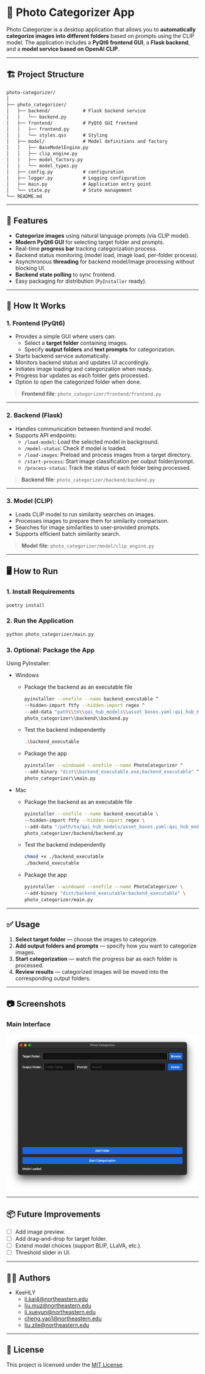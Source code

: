 
# 📂 Photo Categorizer App

Photo Categorizer is a desktop application that allows you to **automatically categorize images into different folders** based on prompts using the CLIP model. The application includes a **PyQt6 frontend GUI**, a **Flask backend**, and a **model service based on OpenAI CLIP**.

---

## 🏗️ Project Structure

```
photo-categorizer/
│
├── photo_categorizer/
│   ├── backend/            # Flask backend service
│   │   └── backend.py
│   ├── frontend/           # PyQt6 GUI frontend
│   │   ├── frontend.py
│   │   └── styles.qss      # Styling
│   ├── model/              # Model definitions and factory
│   │   ├── BaseModelEngine.py
│   │   ├── clip_engine.py
│   │   ├── model_factory.py
│   │   └── model_types.py
│   ├── config.py           # configuration
│   ├── logger.py           # Logging configuration
│   ├── main.py             # Application entry point
│   └── state.py            # State management
└── README.md
```

---

## 🚀 Features

- **Categorize images** using natural language prompts (via CLIP model).
- **Modern PyQt6 GUI** for selecting target folder and prompts.
- Real-time **progress bar** tracking categorization process.
- Backend status monitoring (model load, image load, per-folder process).
- Asynchronous **threading** for backend model/image processing without blocking UI.
- **Backend state polling** to sync frontend.
- Easy packaging for distribution (`PyInstaller` ready).

---

## 🔧 How It Works

### 1. **Frontend (PyQt6)**
- Provides a simple GUI where users can:
  - Select a **target folder** containing images.
  - Specify **output folders** and **text prompts** for categorization.
- Starts backend service automatically.
- Monitors backend status and updates UI accordingly.
- Initiates image loading and categorization when ready.
- Progress bar updates as each folder gets processed.
- Option to open the categorized folder when done.

> **Frontend file**: `photo_categorizer/frontend/frontend.py`

---

### 2. **Backend (Flask)**
- Handles communication between frontend and model.
- Supports API endpoints:
  - `/load-model`: Load the selected model in background.
  - `/model-status`: Check if model is loaded.
  - `/load-images`: Preload and process images from a target directory.
  - `/start-process`: Start image classification per output folder/prompt.
  - `/process-status`: Track the status of each folder being processed.

> **Backend file**: `photo_categorizer/backend/backend.py`

---

### 3. **Model (CLIP)**
- Loads CLIP model to run similarity searches on images.
- Processes images to prepare them for similarity comparison.
- Searches for image similarities to user-provided prompts.
- Supports efficient batch similarity search.

> **Model file**: `photo_categorizer/model/clip_engine.py`

---

## 🖥️ How to Run

### 1. **Install Requirements**

  ```bash
  poetry install
  ```

### 2. **Run the Application**

  ```bash
  python photo_categorizer/main.py
  ```

### 3. **Optional: Package the App**

Using PyInstaller:
- Windows
  - Package the backend as an executable file

    ```bash
    pyinstaller --onefile --name backend_executable ^
    --hidden-import ftfy --hidden-import regex ^
    --add-data "path\\to\\qai_hub_models\\asset_bases.yaml:qai_hub_models" ^
    photo_categorizer\\backend\\backend.py
    ```

  - Test the backend independently

    ```bash
    .\backend_executable
    ```
    
  - Package the app

    ```bash
    pyinstaller --windowed --onefile --name PhotoCategorizer ^
    --add-binary "dist\\backend_executable.exe;backend_executable" ^
    photo_categorizer\\main.py
    ```
- Mac
  - Package the backend as an executable file

    ```bash
    pyinstaller --onefile --name backend_executable \
    --hidden-import ftfy --hidden-import regex \
    --add-data "/path/to/qai_hub_models/asset_bases.yaml:qai_hub_models" \
    photo_categorizer/backend/backend.py
    ```

  - Test the backend independently

    ```bash
    chmod +x ./backend_executable
    ./backend_executable
    ```
    
  - Package the app

    ```bash
    pyinstaller --windowed --onefile --name PhotoCategorizer \
    --add-binary "dist/backend_executable:backend_executable" \
    photo_categorizer/main.py
    ```

---

## ✅ Usage

1. **Select target folder** — choose the images to categorize.
2. **Add output folders and prompts** — specify how you want to categorize images.
3. **Start categorization** — watch the progress bar as each folder is processed.
4. **Review results** — categorized images will be moved into the corresponding output folders.

---



## 📷 Screenshots

### Main Interface
![Main Interface](./image.jpg)



---

## 📦 Future Improvements

- [ ] Add image preview.
- [ ] Add drag-and-drop for target folder.
- [ ] Extend model choices (support BLIP, LLaVA, etc.).
- [ ] Threshold slider in UI.

---

## 👨‍💻 Authors

- KeeHLY
  - li.kai4@northeastern.edu
  - liu.muz@northeastern.edu
  - li.xueyun@northeastern.edu
  - cheng.yao1@northeastern.edu
  - liu.zile@northeastern.edu

---

## 📜 License

This project is licensed under the [MIT License](./LICENSE).

